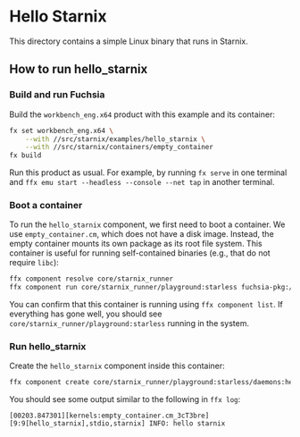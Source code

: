 # Hello Starnix

This directory contains a simple Linux binary that runs in Starnix.

## How to run hello_starnix

### Build and run Fuchsia

Build the `workbench_eng.x64` product with this example and its container:

```sh
fx set workbench_eng.x64 \
    --with //src/starnix/examples/hello_starnix \
    --with //src/starnix/containers/empty_container
fx build
```

Run this product as usual. For example, by running `fx serve` in one terminal and
`ffx emu start --headless --console --net tap` in another terminal.

### Boot a container

To run the `hello_starnix` component, we first need to boot a container. We use
`empty_container.cm`, which does not have a disk image. Instead, the empty container
mounts its own package as its root file system.  This container is useful for running
self-contained binaries (e.g., that do not require `libc`):

```sh
ffx component resolve core/starnix_runner
ffx component run core/starnix_runner/playground:starless fuchsia-pkg://fuchsia.com/starless#meta/empty_container.cm
```

You can confirm that this container is running using `ffx component list`. If everything
has gone well, you should see `core/starnix_runner/playground:starless` running in
the system.

### Run hello_starnix

Create the `hello_starnix` component inside this container:

```sh
ffx component create core/starnix_runner/playground:starless/daemons:hello_starnix fuchsia-pkg://fuchsia.com/hello_starnix#meta/hello_starnix.cm
```

You should see some output similar to the following in `ffx log`:

```
[00203.847301][kernels:empty_container.cm_3cT3bre][9:9[hello_starnix],stdio,starnix] INFO: hello starnix
```
